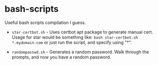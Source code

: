 # bash-scripts
Useful bash scripts compilation I guess.

- `star-certbot.sh` - Uses certbot apt package to generate manual cert. Usage for star would be something like: `bash star-certbot.sh *.mydomain.com` or just run the script, and specify using "*".

- `randompasswd.sh` - Generates a random password. Walk through the prompts, and now you have a random password.
